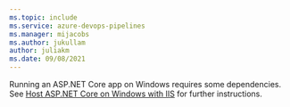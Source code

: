 ```yaml
---
ms.topic: include
ms.service: azure-devops-pipelines
ms.manager: mijacobs
ms.author: jukullam
author: juliakm
ms.date: 09/08/2021
---
```


Running an ASP.NET Core app on Windows requires some dependencies. See [Host ASP.NET Core on Windows with IIS](/aspnet/core/host-and-deploy/iis/) for further instructions. 


